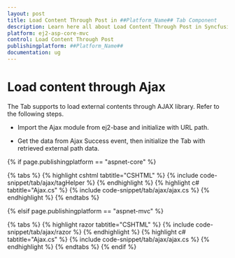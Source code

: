 ```yaml
---
layout: post
title: Load Content Through Post in ##Platform_Name## Tab Component
description: Learn here all about Load Content Through Post in Syncfusion ##Platform_Name## Tab component of Syncfusion Essential JS 2 and more.
platform: ej2-asp-core-mvc
control: Load Content Through Post
publishingplatform: ##Platform_Name##
documentation: ug
---
```



# Load content through Ajax

The Tab supports to load external contents through AJAX library. Refer to the following steps.

* Import the Ajax module from ej2-base and initialize with URL path.

* Get the data from Ajax Success event, then initialize the Tab with retrieved external path data.

{% if page.publishingplatform == "aspnet-core" %}

{% tabs %}
{% highlight cshtml tabtitle="CSHTML" %}
{% include code-snippet/tab/ajax/tagHelper %}
{% endhighlight %}
{% highlight c# tabtitle="Ajax.cs" %}
{% include code-snippet/tab/ajax/ajax.cs %}
{% endhighlight %}
{% endtabs %}

{% elsif page.publishingplatform == "aspnet-mvc" %}

{% tabs %}
{% highlight razor tabtitle="CSHTML" %}
{% include code-snippet/tab/ajax/razor %}
{% endhighlight %}
{% highlight c# tabtitle="Ajax.cs" %}
{% include code-snippet/tab/ajax/ajax.cs %}
{% endhighlight %}
{% endtabs %}
{% endif %}


